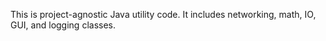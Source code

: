 This is project-agnostic Java utility code. It includes networking, math, IO, GUI, and logging classes.